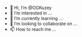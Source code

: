 - 👋 Hi, I’m @OGKuzey
- 👀 I’m interested in ...
- 🌱 I’m currently learning ...
- 💞️ I’m looking to collaborate on ...
- 📫 How to reach me ...

<!---
OGKuzey/OGKuzey is a ✨ special ✨ repository because its `README.md` (this file) appears on your GitHub profile.
You can click the Preview link to take a look at your changes.
--->
